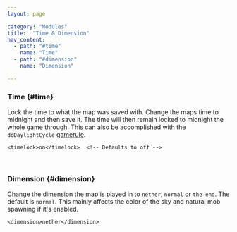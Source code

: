 ```yaml
---
layout: page

category: "Modules"
title:  "Time & Dimension"
nav_content:
  - path: "#time"
    name: "Time"
  - path: "#dimension"
    name: "Dimension"

---
```


### Time {#time}
Lock the time to what the map was saved with. Change the maps time to midnight and then save it. The time will then remain locked to midnight the whole game through. This can also be accomplished with the `doDaylightCycle` [gamerule](/modules/gamerules).

    <timelock>on</timelock>  <!-- Defaults to off -->

<br/>

### Dimension {#dimension}
Change the dimension the map is played in to `nether`, `normal` or `the end`. The default is `normal`.
This mainly affects the color of the sky and natural mob spawning if it's enabled.

    <dimension>nether</dimension>
